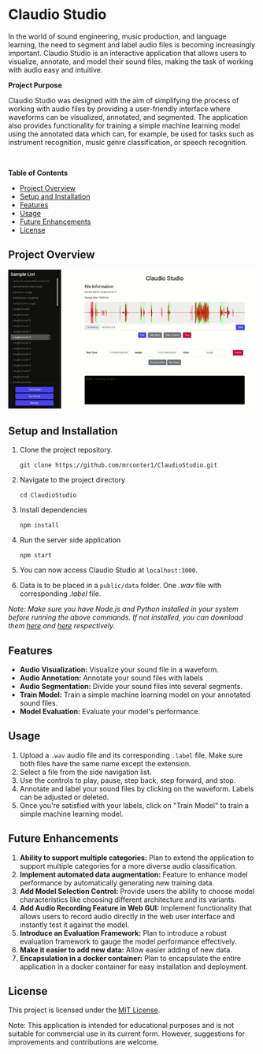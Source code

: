 # Claudio Studio

In the world of sound engineering, music production, and language learning, the need to segment and label audio files is becoming increasingly important. Claudio Studio is an interactive application that allows users to visualize, annotate, and model their sound files, making the task of working with audio easy and intuitive.

**Project Purpose**

Claudio Studio was designed with the aim of simplifying the process of working with audio files by providing a user-friendly interface where waveforms can be visualized, annotated, and segmented. The application also provides functionality for training a simple machine learning model using the annotated data which can, for example, be used for tasks such as instrument recognition, music genre classification, or speech recognition.

<br />

**Table of Contents**
- [Project Overview](#project-overview)
- [Setup and Installation](#setup-and-installation)
- [Features](#features)
- [Usage](#usage)
- [Future Enhancements](#future-enhancements)
- [License](#license)

## Project Overview 

<p align="center">
  <img src="demo.gif" />
</p>

## Setup and Installation

1. Clone the project repository.

   ```
   git clone https://github.com/mrconter1/ClaudioStudio.git
   ```

2. Navigate to the project directory
   ```
   cd ClaudioStudio
   ```

3. Install dependencies

   ```
   npm install
   ```

4. Run the server side application

   ```
   npm start
   ```

5. You can now access Claudio Studio at `localhost:3000`.

6. Data is to be placed in a `public/data` folder. One _.wav_ file with corresponding _.label_ file.

*Note: Make sure you have Node.js and Python installed in your system before running the above commands. If not installed, you can download them [here](https://nodejs.org/en/download/) and [here](https://www.python.org/downloads/) respectively.*

## Features

- **Audio Visualization:** Visualize your sound file in a waveform.
- **Audio Annotation:** Annotate your sound files with labels
- **Audio Segmentation:** Divide your sound files into several segments.
- **Train Model:** Train a simple machine learning model on your annotated sound files.
- **Model Evaluation:** Evaluate your model's performance.

## Usage

1. Upload a `.wav` audio file and its corresponding `.label` file. Make sure both files have the same name except the extension.
2. Select a file from the side navigation list.
3. Use the controls to play, pause, step back, step forward, and stop.
4. Annotate and label your sound files by clicking on the waveform. Labels can be adjusted or deleted. 
5. Once you're satisfied with your labels, click on "Train Model" to train a simple machine learning model.

## Future Enhancements

1. **Ability to support multiple categories:** Plan to extend the application to support multiple categories for a more diverse audio classification.
2. **Implement automated data augmentation:** Feature to enhance model performance by automatically generating new training data.
3. **Add Model Selection Control:** Provide users the ability to choose model characteristics like choosing different architecture and its variants.
4. **Add Audio Recording Feature in Web GUI:** Implement functionality that allows users to record audio directly in the web user interface and instantly test it against the model.
5. **Introduce an Evaluation Framework:** Plan to introduce a robust evaluation framework to gauge the model performance effectively.
6. **Make it easier to add new data:** Allow easier adding of new data.
7. **Encapsulation in a docker container:** Plan to encapsulate the entire application in a docker container for easy installation and deployment.

## License

This project is licensed under the [MIT License](LICENSE).

Note: This application is intended for educational purposes and is not suitable for commercial use in its current form. However, suggestions for improvements and contributions are welcome.
